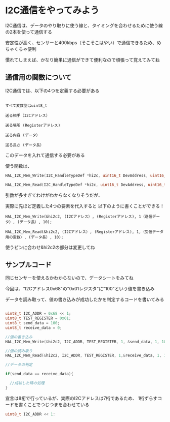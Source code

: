 # I2C通信をやってみよう

I2C通信は、データのやり取りに使う線と、タイミングを合わせるために使う線の2本を使って通信する

安定性が高く、センサーと400kbps（そこそこはやい）で通信できるため、めちゃくちゃ便利

慣れてしまえば、かなり簡単に通信ができて便利なので頑張って覚えてみてね

## 通信用の関数について

I2C通信では、以下の4つを定義する必要がある

```

すべて変数型はuint8_t

送る相手（I2Cアドレス）

送る場所 (Registerアドレス)

送る内容 (データ）

送る長さ (データ長）
```

このデータを入れて通信する必要がある

使う関数は、
```cpp
HAL_I2C_Mem_Write(I2C_HandleTypeDef *hi2c, uint16_t DevAddress, uint16_t MemAddress, uint16_t MemAddSize, uint8_t *pData, uint16_t Size, uint32_t Timeout);

HAL_I2C_Mem_Read(I2C_HandleTypeDef *hi2c, uint16_t DevAddress, uint16_t MemAddress, uint16_t MemAddSize, uint8_t *pData, uint16_t Size, uint32_t Timeout);
```
引数が多すぎてわけがわからなくなりそうだが、

実際に先ほど定義した4つの要素を代入すると
以下のように書くことができる！

```
HAL_I2C_Mem_Write(&hi2c2, (I2Cアドレス）, (Registerアドレス), 1（送信データ）, (データ長）, 10);

HAL_I2C_Mem_Read(&hi2c2, (I2Cアドレス）, (Registerアドレス), 1,（受信データ用の変数）, (データ長）, 10);
```

使うピンに合わせ&hi2c2の部分は変更してね

## サンプルコード

同じセンサーを使えるかわからないので、データシートをみてね

今回は、"I2Cアドレス0x68"の"0x01レジスタ"に"100"という値を書き込み

データを読み取って、値の書き込みが成功したかを判定するコードを書いてみる
```cpp

uint8_t I2C_ADDR = 0x68 << 1;
uint8_t TEST_REGISTER = 0x01;
uint8_t send_data = 100;
uint8_t receive_data = 0;

//値の書き込み
HAL_I2C_Mem_Write(&hi2c2, I2C_ADDR, TEST_REGISTER, 1, &send_data, 1, 10);

//値の読み取り
HAL_I2C_Mem_Read(&hi2c2, I2C_ADDR, TEST_REGISTER, 1,&receive_data, 1, 10);

//データの判定

if(send_data == receive_data){

  //成功した時の処理
}  
```

宣言は8桁で行っているが、実際のI2Cアドレスは7桁であるため、
1桁ずらすコードを書くことでつじつまを合わせている

```cpp
uint8_t I2C_ADDR << 1:
```
